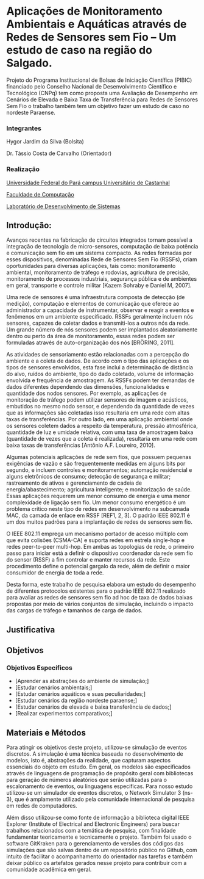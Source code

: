 # Aplicações de Monitoramento Ambientais e Aquáticas através de Redes de Sensores sem Fio – Um estudo de caso na região do Salgado.

Projeto do Programa Institucional de Bolsas de Iniciação Científica (PIBIC) financiado pelo Conselho Nacional de Desenvolvimento Científico e Tecnológico (CNPq) tem como proposta uma Avaliação de Desempenho em Cenários de Elevada e Baixa Taxa de Transferência para Redes de Sensores Sem Fio o trabalho também tem um objetivo fazer um estudo de caso no nordeste Paraense.

### Integrantes 

Hygor Jardim da Silva (Bolsita)

Dr. Tássio Costa de Carvalho (Orientador)

### Realização 


[Universidade Federal do Pará campus Universitário de Castanhal](http://www.campuscastanhal.ufpa.br/)

[Faculdade de Computação](http://facompcastanhal.ufpa.br/)

[Laboratório de Desenvolvimento de Sistemas](http://facompcastanhal.ufpa.br/lades/)

## Introdução:

Avanços recentes na fabricação de circuitos integrados tornam possível a integração de tecnologia de micro-sensores, computação de baixa potência e comunicação sem fio em um sistema compacto. As redes formadas por esses dispositivos, denominadas Rede de Sensores Sem Fio (RSSFs), criam oportunidades para diversas aplicações, tais como: monitoramento ambiental, monitoramento de tráfego e rodovias, agricultura de precisão, monitoramento de processos industriais, segurança pública e de ambientes em geral, transporte e controle militar [Kazem Sohraby e Daniel M, 2007].

Uma rede de sensores é uma infraestrutura composta de detecção (de medição), computação e elementos de comunicação que oferece ao administrador a capacidade de instrumentar, observar e reagir a eventos e fenômenos em um ambiente especificado. RSSFs geralmente incluem nós sensores, capazes de coletar dados e transmiti-los a outros nós da rede. Um grande número de nós sensores podem ser implantados aleatoriamente dentro ou perto da área de monitoramento, essas redes podem ser formuladas através de auto-organização dos nós [BRÖRING, 2011]. 

As atividades de sensoriamento estão relacionadas com a percepção do ambiente e a coleta de dados. De acordo com o tipo das aplicações e os tipos de sensores envolvidos, esta fase inclui a determinação de distância do alvo, ruídos do ambiente, tipo do dado coletado, volume de informação envolvida e frequência de amostragem. As RSSFs podem ter demandas de dados diferentes dependendo das dimensões, funcionalidades e quantidade dos nodos sensores. Por exemplo, as aplicações de monitoração de tráfego podem utilizar sensores de imagem e acústicos, embutidos no mesmo nodo sensor, e dependendo da quantidade de vezes que as informações são coletadas isso resultaria em uma rede com altas taxas de transferências. Por outro lado, em uma aplicação ambiental onde os sensores coletem dados a respeito da temperatura, pressão atmosférica, quantidade de luz e umidade relativa, com uma taxa de amostragem baixa (quantidade de vezes que a coleta é realizada), resultaria em uma rede com baixa taxas de transferências [Antônio A.F. Loureiro, 2010]. 

Algumas potenciais aplicações de rede sem fios, que possuem pequenas exigências de vazão e são frequentemente medidas em alguns bits por segundo, e incluem controles e monitoramentos; automação residencial e alguns eletrônicos de consumo; detecção de segurança e militar; rastreamento de ativos e gerenciamento de cadeia de energia/abastecimento; agricultura inteligente; e monitorização de saúde. Essas aplicações requerem um menor consumo de energia e uma menor complexidade de ligação sem fio. Um menor consumo energético é um problema crítico neste tipo de redes em desenvolvimento na subcamada MAC, da camada de enlace em RSSF [REF1, 2, 3]. O padrão IEEE 802.11 é um dos muitos padrões para a implantação de redes de sensores sem fio.

O IEEE 802.11 emprega um mecanismo portador de acesso múltiplo com que evita colisões (CSMA-CA) e suporta redes em estrela single-hop e redes peer-to-peer multi-hop. Em ambas as topologias de rede, o primeiro passo para iniciar está a definir o dispositivo coordenador da rede sem fio do sensor (RSSF) a fim controlar e manter recursos da rede. Este procedimento define o potencial gargalo da rede, além de definir o maior consumidor de energia de toda a rede.

Desta forma, este trabalho de pesquisa elabora um estudo do desempenho de diferentes protocolos existentes para o padrão IEEE 802.11 realizado para avaliar as redes de sensores sem fio ad hoc de taxa de dados baixas propostas por meio de vários conjuntos de simulação, incluindo o impacto das cargas de tráfego e tamanhos de carga de dados.

## Justificativa 

## Objetivos

### Objetivos Específicos

* [Aprender as abstrações do ambiente de simulação;]
* [Estudar cenários ambientais;]
* [Estudar cenários aquáticos e suas peculiaridades;]
* [Estudar cenários da região nordeste paraense;]
* [Estudar cenários de elevada e baixa transferência de dados;]
* [Realizar experimentos comparativos;]

## Materiais e Métodos

Para atingir os objetivos deste projeto, utilizou-se simulação de eventos discretos. A simulação é uma técnica baseada no desenvolvimento de modelos, isto é, abstrações da realidade, que capturam aspectos essenciais do objeto em estudo. Em geral, os modelos são especificados através de linguagens de programação de propósito geral com bibliotecas para geração de números aleatórios que serão utilizadas para o escalonamento de eventos, ou linguagens específicas. Para nosso estudo utilizou-se um simulador de eventos discretos, o Network Simulator 3 (ns-3), que é amplamente utilizado pela comunidade internacional de pesquisa em redes de computadores.

Além disso utilizou-se como fonte de informação a biblioteca digital IEEE Explorer (Institute of Electrical and Electronic Engineers) para buscar trabalhos relacionados com a temática de pesquisa, com finalidade fundamentar teoricamente e tecnicamente o projeto. Também foi usado o software GitKraken para o gerenciamento de versões dos códigos das simulações que são salvas dentro de um repositório público no Github, com intuito de facilitar o acompanhamento do orientador nas tarefas e também deixar público os artefatos gerados nesse projeto para contribuir com a comunidade acadêmica em geral. 